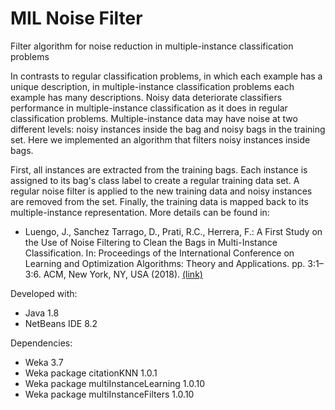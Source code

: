 # MIL Noise Filter
Filter algorithm for noise reduction in multiple-instance classification problems

In contrasts to regular classification problems, in which each example has a unique description, in multiple-instance classification problems each example has many descriptions. Noisy data deteriorate classifiers performance in multiple-instance classification as it does in regular classification problems. Multiple-instance data may have noise at two different levels: noisy instances inside the bag and noisy bags in the training set. Here we implemented an algorithm that filters noisy instances inside bags. 

First, all instances are extracted from the training bags. Each instance is assigned to its bag's class label to create a regular training data set. A regular noise filter is applied to the new training data and noisy instances are removed from the set. Finally, the training data is mapped back to its multiple-instance representation. More details can be found in:

- Luengo, J., Sanchez Tarrago, D., Prati, R.C., Herrera, F.: A First Study on the Use of Noise Filtering to Clean the Bags in Multi-Instance Classification. In: Proceedings of the International Conference on Learning and Optimization Algorithms: Theory and Applications. pp. 3:1–3:6. ACM, New York, NY, USA (2018). <a href="https://dl.acm.org/citation.cfm?id=3230911&dl=ACM&coll=DL" target="_blank">(link)</a>

Developed with:
- Java 1.8
- NetBeans IDE 8.2

Dependencies:
- Weka 3.7
- Weka package citationKNN 1.0.1
- Weka package multiInstanceLearning 1.0.10
- Weka package multiInstanceFilters 1.0.10
